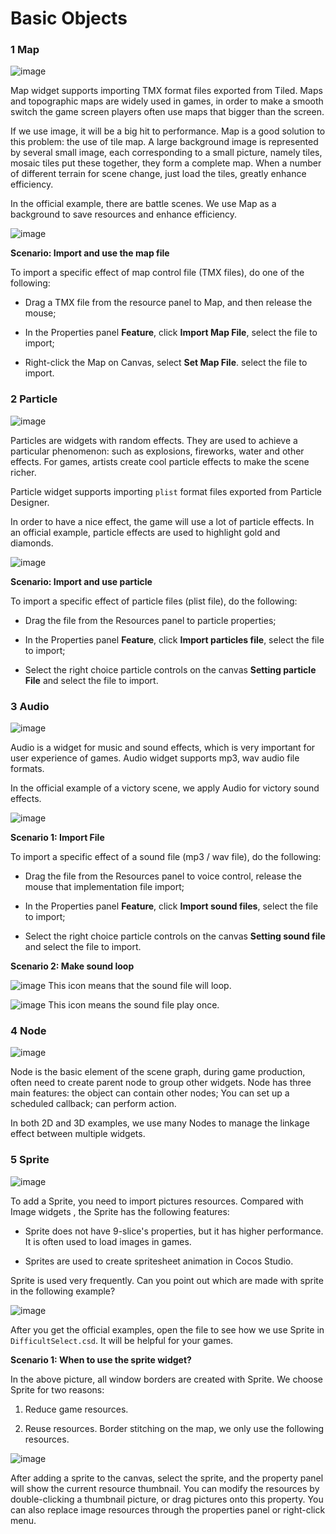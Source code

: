 # Basic Objects

### 1 Map
 
![image](res_en/image001.png)

Map widget supports importing TMX format files exported from Tiled. Maps and topographic maps are widely used in games, in order to make a smooth switch the game screen players often use maps that bigger than the screen. 

If we use image, it will be a big hit to performance. Map is a good solution to this problem: the use of tile map. A large background image is represented by several small image, each corresponding to a small picture, namely tiles, mosaic tiles put these together, they form a complete map. When a number of different terrain for scene change, just load the tiles, greatly enhance efficiency.

In the official example, there are battle scenes. We use Map as a background to save resources and enhance efficiency.  

![image](res_en/image002.png)

**Scenario: Import and use the map file**

To import a specific effect of map control file (TMX files), do one of the following: 

- Drag a TMX file from the resource panel to Map, and then release the mouse;

- In the Properties panel **Feature**, click **Import Map File**, select the file to import;

- Right-click the Map on Canvas, select **Set Map File**.  select the file to import.
    
### 2 Particle

![image](res_en/image003.png)

Particles are widgets with random effects. They are used to achieve a particular phenomenon: such as explosions, fireworks, water and other effects. For games, artists create cool particle effects to make the scene richer.

Particle widget supports importing `plist` format files exported from Particle Designer. 

In order to have a nice effect, the game will use a lot of particle effects. In an official example, particle effects are used to highlight gold and diamonds.  
 
![image](res_en/image004.png)

**Scenario: Import and use particle**

To import a specific effect of particle files (plist file), do the following: 

- Drag the file from the Resources panel to particle properties;

- In the Properties panel **Feature**, click **Import particles file**, select the file to import;

- Select the right choice particle controls on the canvas **Setting particle File** and select the file to import.

### 3 Audio

![image](res_en/image005.png)
 
Audio is a widget for music and sound effects, which is very important for user experience of games. Audio widget supports mp3, wav audio file formats.

In the official example of a victory scene, we apply Audio for victory sound effects. 

![image](res_en/image006.png) 

**Scenario 1: Import File**

To import a specific effect of a sound file (mp3 / wav file), do the following: 

- Drag the file from the Resources panel to voice control, release the mouse that implementation file import;

- In the Properties panel **Feature**, click **Import sound files**, select the file to import;

- Select the right choice particle controls on the canvas **Setting sound file** and select the file to import.

**Scenario 2: Make sound loop**

![image](res_en/image007.png) This icon means that the sound file will loop. 

![image](res_en/image013.png) This icon means the sound file play once.
 
### 4 Node 

![image](res_en/image008.png)

Node is the basic element of the scene graph, during game production, often need to create parent node to group other widgets. Node has three main features: the object can contain other nodes; You can set up a scheduled callback; can perform action.

In both 2D and 3D examples, we use many Nodes to manage the linkage effect between multiple widgets. 
 
### 5 Sprite

![image](res_en/image010.png)

To add a Sprite, you need to import pictures resources. Compared with Image widgets , the Sprite has the following features:

- Sprite does not have 9-slice's properties, but it has higher performance. It is often used to load images in games. 

- Sprites are used to create spritesheet animation in Cocos Studio. 

Sprite is used very frequently. Can you point out which are made with sprite in the following example?
 
![image](res_en/image011.png)

After you get the official examples, open the file to see how we use Sprite in `DifficultSelect.csd`. It will be helpful for your games. 

**Scenario 1: When to use the sprite widget?** 

In the above picture, all window borders are created with Sprite. We choose Sprite for two reasons:

1. Reduce game resources. 

2. Reuse resources. Border stitching on the map, we only use the following resources.

![image](res_en/image012.png)
 
After adding a sprite to the canvas, select the sprite, and the property panel will show the current resource thumbnail. You can modify the resources by double-clicking a thumbnail picture, or drag pictures onto this property. You can also replace image resources through the properties panel or right-click menu.






